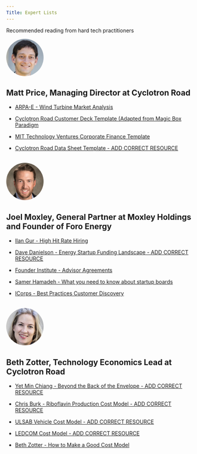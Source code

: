 ```yaml
---
Title: Expert Lists
---
```


<div class="home-lead-content">

<p class="intro-text">Recommended reading from hard tech practitioners</p>

<div markdown="1" class="medium-12 home-popular-resources">

<img src="Matt-Price-headshot-250x250.jpg" alt="Matt Price headshot" style="width:100px;height:100px;border-radius:50%">

<h2>Matt Price, Managing Director at Cyclotron Road</h2>

* 
  [ARPA-E - Wind Turbine Market Analysis](/market-customer/market-sizing-segmentation/eoe-market-sizing-s1/arpa-e-wind-turbine-generators-market-analysis-vf.pptx.md)

* 
  [Cyclotron Road Customer Deck Template (Adapted from Magic Box Paradigm](http://playbooks.cyclotronroad.org/market-customer/customer-deck/01%20-%20Examples%20-%20Customer%20Deck/cyclotron-road-customer-deck-template.pptx.md)

* 
  [MIT Technology Ventures Corporate Finance Template](http://playbooks.cyclotronroad.org/team-execution/ops-finance-accounting/01%20-%20Examples-%20P&L/mit-energy-ventures-financial-template-corp..xls.md)

*
  [Cyclotron Road Data Sheet Template - ADD CORRECT RESOURCE](/market-customer/customer-discovery/content-icorps-customer-discovery/icorps-best-practices-customer-discovery.pdf.md)
<br>
<img src="joel-moxley-250x250.jpg" alt="Joel Moxley headshot" style="width:100px;height:100px;border-radius:50%"> 
  
<h2> Joel Moxley, General Partner at Moxley Holdings and Founder of Foro Energy </h2>
 
* 
  [Ilan Gur - High Hit Rate Hiring](/team-execution/team-building/content-hiring/ilan-gur-high-hit-rate-hiring.pptx.md)

* 
  [Dave Danielson - Energy Startup Funding Landscape - ADD CORRECT RESOURCE](/market-customer/customer-discovery/content-icorps-customer-discovery/icorps-best-practices-customer-discovery.pdf.md)

* 
  [Founder Institute - Advisor Agreements](/team-execution/team-building/content-early-stage-advisors/founder-institute-advisor-agreements-.webloc.md)

*
  [Samer Hamadeh - What you need to know about startup boards](/team-execution/board-of-directors-meetings/content-startup-boards/samer-hamadeh-what-you-need-to-know-about-startup-boards.webloc.md)
  
* 
  [ICorps - Best Practices Customer Discovery](/market-customer/customer-discovery/content-icorps-customer-discovery/icorps-best-practices-customer-discovery.pdf.md)

<br>

<img src="Beth-Zotter-headshot-250x250.jpg" alt="Beth Zotter headshot" style="width:100px;height:100px;border-radius:50%"> 
  
<h2> Beth Zotter, Technology Economics Lead at Cyclotron Road </h2>
  
* 
  [Yet Min Chiang - Beyond the Back of the Envelope - ADD CORRECT RESOURCE](/tech-product/techno-economic-modeling/content-cost-modeling/how-to-build-a-good-cost-model.pdf.md)

* 
  [Chris Burk - Riboflavin Production Cost Model - ADD CORRECT RESOURCE](/tech-product/techno-economic-modeling/content-cost-modeling/how-to-build-a-good-cost-model.pdf.md)

* 
  [ULSAB Vehicle Cost Model - ADD CORRECT RESOURCE](/tech-product/techno-economic-modeling/content-cost-modeling/how-to-build-a-good-cost-model.pdf.md)

*
  [LEDCOM Cost Model - ADD CORRECT RESOURCE](/tech-product/techno-economic-modeling/content-cost-modeling/how-to-build-a-good-cost-model.pdf.md)
  
* 
  [Beth Zotter - How to Make a Good Cost Model](/tech-product/techno-economic-modeling/content-cost-modeling/how-to-build-a-good-cost-model.pdf.md)
</div>

</div>
